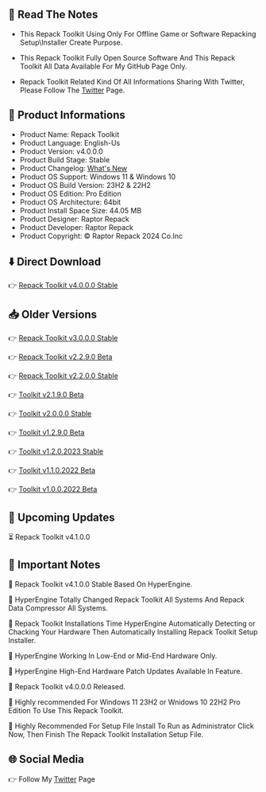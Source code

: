 📝 Read The Notes
-----------------

- This Repack Toolkit Using Only For Offline Game or Software Repacking Setup\Installer Create Purpose.

- This Repack Toolkit Fully Open Source Software And This Repack Toolkit All Data Available For My GitHub Page Only.

- Repack Toolkit Related Kind Of All Informations Sharing With Twitter, Please Follow The [Twitter](https://www.twitter.com/raptorrepack)
 Page.

🧾 Product Informations
-----------------------
- Product Name: Repack Toolkit
- Product Language: English-Us
- Product Version: v4.0.0.0 
- Product Build Stage: Stable 
- Product Changelog: [What's New](https://github.com/RaptorRepack/RepackToolkit/releases/tag/v4.0.0.0)
- Product OS Support: Windows 11 & Windows 10
- Product OS Build Version: 23H2 & 22H2
- Product OS Edition: Pro Edition
- Product OS Architecture: 64bit
- Product Install Space Size: 44.05 MB
- Product Designer: Raptor Repack
- Product Developer: Raptor Repack
- Product Copyright: © Raptor Repack 2024 Co.Inc

⬇️ Direct Download 
-------------------
👉 [Repack Toolkit v4.0.0.0 Stable](https://github.com/RaptorRepack/RaptorRepack/releases/download/Download/RepackToolkit64bit_v4.0.0.0.exe)

📥 Older Versions
-----------------
👉 [Repack Toolkit v3.0.0.0 Stable](https://github.com/RaptorRepack/RepackToolkit/releases/tag/v3.0.0.0)

👉 [Repack Toolkit v2.2.9.0 Beta](https://github.com/RaptorRepack/RepackToolkit/releases/tag/v2.2.9.0)

👉 [Repack Toolkit v2.2.0.0 Stable](https://github.com/RaptorRepack/RepackToolkit/releases/tag/v2.2.0.0)

👉 [Toolkit v2.1.9.0 Beta](https://github.com/RaptorRepack/RepackToolkit/releases/tag/v2.1.9.0)

👉 [Toolkit v2.0.0.0 Stable](https://github.com/RaptorRepack/RepackToolkit/releases/tag/v2.0.0.0)

👉 [Toolkit v1.2.9.0 Beta](https://github.com/RaptorRepack/RepackToolkit/releases/tag/v1.2.9.0)

👉 [Toolkit v1.2.0.2023 Stable](https://github.com/RaptorRepack/RepackToolkit/releases/tag/v1.2.0.0)

👉 [Toolkit v1.1.0.2022 Beta](https://github.com/RaptorRepack/RepackToolkit/releases/tag/v1.1.0.0)

👉 [Toolkit v1.0.0.2022 Beta](https://github.com/RaptorRepack/RepackToolkit/releases/tag/v1.0.0.0)

📢 Upcoming Updates 
--------------------
⏳ Repack Toolkit v4.1.0.0


📝 Important Notes
-------------------
🔴 Repack Toolkit v4.1.0.0 Stable Based On HyperEngine.

🔴 HyperEngine Totally Changed Repack Toolkit All Systems And Repack Data Compressor All Systems.

🔴 Repack Toolkit Installations Time HyperEngine Automatically Detecting or Chacking Your Hardware Then Automatically Installing Repack Toolkit Setup Installer.

🔴 HyperEngine Working In Low-End or Mid-End Hardware Only.

🔴 HyperEngine High-End Hardware Patch Updates Available In Feature.

🔴 Repack Toolkit v4.0.0.0 Released.

🔴 Highly recommended For Windows 11 23H2 or Wnidows 10 22H2 Pro Edition To Use This Repack Toolkit.

🔴 Highly Recommended For Setup File Install To Run as Administrator Click Now, Then Finish The Repack Toolkit Installation Setup File.


🌐 Social Media
---------------
👉 Follow My [Twitter](https://www.twitter.com/raptorrepack) Page
